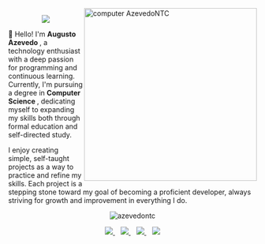 <img src="https://raw.githubusercontent.com/MicaelliMedeiros/micaellimedeiros/master/image/computer-illustration.png"  width="350px" align="right" alt="computer AzevedoNTC">

<p align="center">
  <img src="https://readme-typing-svg.herokuapp.com/?font=Segoe+UI&size=22&color=8319FA&center=true&width=157&height=45&lines=Hey+there++👋" />
</p>
<p align="left"> 
  📌 Hello! I'm <strong> Augusto Azevedo </strong>, a technology enthusiast with a deep passion for programming and continuous learning. Currently, I'm pursuing a degree in <strong> Computer Science </strong>, dedicating myself to expanding my skills both through formal education and self-directed study. <br>

  I enjoy creating simple, self-taught projects as a way to practice and refine my skills. Each project is a stepping stone toward my goal of becoming a proficient developer, always striving for growth and improvement in everything I do.
</p>

<p align="center"> <img src="https://komarev.com/ghpvc/?username=azevedontc&color=blueviolet" alt="azevedontc" /> </p>

<p align="center">
  <a href="https://discordapp.com/users/310861854949900289" target="_blank">
    <img src="https://img.shields.io/badge/Discord-5865F2?style=for-the-badge&logo=discord&logoColor=white"/>
  </a>&nbsp;&nbsp;

  <a href="mailto:azevedo.fidelis.silva@gmail.com" target="_blank">
    <img src="https://img.shields.io/badge/Gmail-D14836?style=for-the-badge&logo=gmail&logoColor=white"/>
  </a>&nbsp;&nbsp;

  <a href="https://github.com/azevedontc" target="_blank">
    <img src="https://img.shields.io/badge/GitHub-181717?style=for-the-badge&logo=github&logoColor=white"/>
  </a>&nbsp;&nbsp;

  <a href="https://www.linkedin.com/in/azevedoaugusto" target="_blank">
    <img src="https://img.shields.io/badge/LinkedIn-0077B5?style=for-the-badge&logo=linkedin&logoColor=white"/>
  </a>
</p>